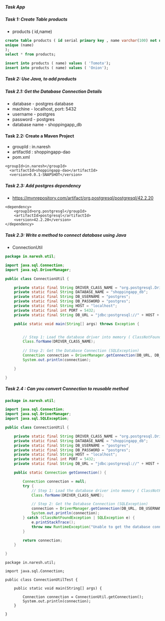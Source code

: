##### Task App 

##### Task 1: Create Table products
* products ( id,name)

```sql
create table products ( id serial primary key , name varchar(100) not null,
unique (name)
);
select * from products;

insert into products ( name) values ( 'Tomoto');
insert into products ( name) values ( 'Onion');
```

##### Task 2: Use Java, to add products

##### Task 2.1: Get the Database Connection Details
* database - postgres database
* machine - localhost, port: 5432
* username - postgres
* password - postgres
* database name - shoppingapp_db

#### Task 2.2:  Create a Maven Project 

* groupId : in.naresh
* artifactId : shoppingapp-dao
* pom.xml
```
<groupId>in.naresh</groupId>
  <artifactId>shoppingapp-dao</artifactId>
  <version>0.0.1-SNAPSHOT</version>
```

##### Task 2.3: Add postgres dependency
* https://mvnrepository.com/artifact/org.postgresql/postgresql/42.2.20

```
<dependency>
    <groupId>org.postgresql</groupId>
    <artifactId>postgresql</artifactId>
    <version>42.2.20</version>
</dependency>
```

##### Task 2.3: Write a method to connect database using Java
* ConnectionUtil

```java
package in.naresh.util;

import java.sql.Connection;
import java.sql.DriverManager;

public class ConnectionUtil {

	private static final String DRIVER_CLASS_NAME = "org.postgresql.Driver";
	private static final String DATABASE_NAME = "shoppingapp_db";
	private static final String DB_USERNAME = "postgres";
	private static final String DB_PASSWORD = "postgres";
	private static final String HOST = "localhost";
	private static final int PORT = 5432;
	private static final String DB_URL = "jdbc:postgresql://" + HOST + ":" + PORT + "/" + DATABASE_NAME; // jdbc:postgres://localhost:5432/shoppingapp_db

	public static void main(String[] args) throws Exception {


		// Step 1: Load the database driver into memory ( ClassNotFoundException )
		Class.forName(DRIVER_CLASS_NAME); 
		
		// Step 2: Get the Database Connection (SQLException)
		Connection connection = DriverManager.getConnection(DB_URL, DB_USERNAME, DB_PASSWORD);
		System.out.println(connection);

	}

}


```

##### Task 2.4 : Can you convert Connection to reusable method
```java
package in.naresh.util;

import java.sql.Connection;
import java.sql.DriverManager;
import java.sql.SQLException;

public class ConnectionUtil {

	private static final String DRIVER_CLASS_NAME = "org.postgresql.Driver";
	private static final String DATABASE_NAME = "shoppingapp_db";
	private static final String DB_USERNAME = "postgres";
	private static final String DB_PASSWORD = "postgres";
	private static final String HOST = "localhost";
	private static final int PORT = 5432;
	private static final String DB_URL = "jdbc:postgresql://" + HOST + ":" + PORT + "/" + DATABASE_NAME; // jdbc:postgres://localhost:5432/shoppingapp_db

	public static Connection getConnection() {

		Connection connection = null;
		try {
			// Step 1: Load the database driver into memory ( ClassNotFoundException )
			Class.forName(DRIVER_CLASS_NAME);

			// Step 2: Get the Database Connection (SQLException)
			connection = DriverManager.getConnection(DB_URL, DB_USERNAME, DB_PASSWORD);
			System.out.println(connection);
		} catch (ClassNotFoundException | SQLException e) {
			e.printStackTrace();
			throw new RuntimeException("Unable to get the database connection");
		}

		return connection;
	}

}

```

```
package in.naresh.util;

import java.sql.Connection;

public class ConnectionUtilTest {

	public static void main(String[] args) {

		Connection connection = ConnectionUtil.getConnection();
		System.out.println(connection);
	}

}
```
